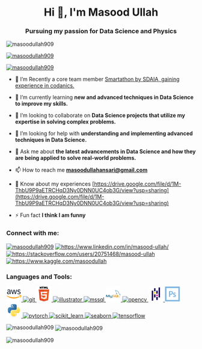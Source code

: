 <h1 align="center">Hi 👋, I'm Masood Ullah</h1>
<h3 align="center">Pursuing my passion for Data Science and Physics</h3>

<p align="left"> <img src="https://komarev.com/ghpvc/?username=masoodullah909&label=Profile%20views&color=0e75b6&style=flat" alt="masoodullah909" /> </p>

<p align="left"> <a href="https://github.com/ryo-ma/github-profile-trophy"><img src="https://github-profile-trophy.vercel.app/?username=masoodullah909" alt="masoodullah909" /></a> </p>

<p align="left"> <a href="https://twitter.com/masoodullah909" target="blank"><img src="https://img.shields.io/twitter/follow/masoodullah909?logo=twitter&style=for-the-badge" alt="masoodullah909" /></a> </p>

- 🔭 I’m Recently a core team member [Smartathon by SDAIA, gaining experience in codanics.](https://smartathon.hackerearth.com/challenges/hackathon/smartathon-2/dashboard/4ec5422/team/)

- 🌱 I’m currently learning **new and advanced techniques in Data Science to improve my skills.**

- 👯 I’m looking to collaborate on **Data Science projects that utilize my expertise in solving complex problems.**

- 🤝 I’m looking for help with **understanding and implementing advanced techniques in Data Science.**

- 💬 Ask me about **the latest advancements in Data Science and how they are being applied to solve real-world problems.**

- 📫 How to reach me **masoodullahansari@gmail.com**

- 📄 Know about my experiences [https://drive.google.com/file/d/1M-ThbU9P9aETRCHqD3Ny0DNN0UC4ob3G/view?usp=sharing](https://drive.google.com/file/d/1M-ThbU9P9aETRCHqD3Ny0DNN0UC4ob3G/view?usp=sharing)

- ⚡ Fun fact **I think I am funny**

<h3 align="left">Connect with me:</h3>
<p align="left">
<a href="https://twitter.com/masoodullah909" target="blank"><img align="center" src="https://raw.githubusercontent.com/rahuldkjain/github-profile-readme-generator/master/src/images/icons/Social/twitter.svg" alt="masoodullah909" height="30" width="40" /></a>
<a href="https://linkedin.com/in/https://www.linkedin.com/in/masood-ullah/" target="blank"><img align="center" src="https://raw.githubusercontent.com/rahuldkjain/github-profile-readme-generator/master/src/images/icons/Social/linked-in-alt.svg" alt="https://www.linkedin.com/in/masood-ullah/" height="30" width="40" /></a>
<a href="https://stackoverflow.com/users/https://stackoverflow.com/users/20751468/masood-ullah" target="blank"><img align="center" src="https://raw.githubusercontent.com/rahuldkjain/github-profile-readme-generator/master/src/images/icons/Social/stack-overflow.svg" alt="https://stackoverflow.com/users/20751468/masood-ullah" height="30" width="40" /></a>
<a href="https://kaggle.com/https://www.kaggle.com/masoodullah" target="blank"><img align="center" src="https://raw.githubusercontent.com/rahuldkjain/github-profile-readme-generator/master/src/images/icons/Social/kaggle.svg" alt="https://www.kaggle.com/masoodullah" height="30" width="40" /></a>
</p>

<h3 align="left">Languages and Tools:</h3>
<p align="left"> <a href="https://aws.amazon.com" target="_blank" rel="noreferrer"> <img src="https://raw.githubusercontent.com/devicons/devicon/master/icons/amazonwebservices/amazonwebservices-original-wordmark.svg" alt="aws" width="40" height="40"/> </a> <a href="https://git-scm.com/" target="_blank" rel="noreferrer"> <img src="https://www.vectorlogo.zone/logos/git-scm/git-scm-icon.svg" alt="git" width="40" height="40"/> </a> <a href="https://www.w3.org/html/" target="_blank" rel="noreferrer"> <img src="https://raw.githubusercontent.com/devicons/devicon/master/icons/html5/html5-original-wordmark.svg" alt="html5" width="40" height="40"/> </a> <a href="https://www.adobe.com/in/products/illustrator.html" target="_blank" rel="noreferrer"> <img src="https://www.vectorlogo.zone/logos/adobe_illustrator/adobe_illustrator-icon.svg" alt="illustrator" width="40" height="40"/> </a> <a href="https://www.microsoft.com/en-us/sql-server" target="_blank" rel="noreferrer"> <img src="https://www.svgrepo.com/show/303229/microsoft-sql-server-logo.svg" alt="mssql" width="40" height="40"/> </a> <a href="https://www.mysql.com/" target="_blank" rel="noreferrer"> <img src="https://raw.githubusercontent.com/devicons/devicon/master/icons/mysql/mysql-original-wordmark.svg" alt="mysql" width="40" height="40"/> </a> <a href="https://opencv.org/" target="_blank" rel="noreferrer"> <img src="https://www.vectorlogo.zone/logos/opencv/opencv-icon.svg" alt="opencv" width="40" height="40"/> </a> <a href="https://pandas.pydata.org/" target="_blank" rel="noreferrer"> <img src="https://raw.githubusercontent.com/devicons/devicon/2ae2a900d2f041da66e950e4d48052658d850630/icons/pandas/pandas-original.svg" alt="pandas" width="40" height="40"/> </a> <a href="https://www.photoshop.com/en" target="_blank" rel="noreferrer"> <img src="https://raw.githubusercontent.com/devicons/devicon/master/icons/photoshop/photoshop-line.svg" alt="photoshop" width="40" height="40"/> </a> <a href="https://www.python.org" target="_blank" rel="noreferrer"> <img src="https://raw.githubusercontent.com/devicons/devicon/master/icons/python/python-original.svg" alt="python" width="40" height="40"/> </a> <a href="https://pytorch.org/" target="_blank" rel="noreferrer"> <img src="https://www.vectorlogo.zone/logos/pytorch/pytorch-icon.svg" alt="pytorch" width="40" height="40"/> </a> <a href="https://scikit-learn.org/" target="_blank" rel="noreferrer"> <img src="https://upload.wikimedia.org/wikipedia/commons/0/05/Scikit_learn_logo_small.svg" alt="scikit_learn" width="40" height="40"/> </a> <a href="https://seaborn.pydata.org/" target="_blank" rel="noreferrer"> <img src="https://seaborn.pydata.org/_images/logo-mark-lightbg.svg" alt="seaborn" width="40" height="40"/> </a> <a href="https://www.tensorflow.org" target="_blank" rel="noreferrer"> <img src="https://www.vectorlogo.zone/logos/tensorflow/tensorflow-icon.svg" alt="tensorflow" width="40" height="40"/> </a> </p>

<p><img align="left" src="https://github-readme-stats.vercel.app/api/top-langs?username=masoodullah909&show_icons=true&locale=en&layout=compact" alt="masoodullah909" /></p>

<p>&nbsp;<img align="center" src="https://github-readme-stats.vercel.app/api?username=masoodullah909&show_icons=true&locale=en" alt="masoodullah909" /></p>

<p><img align="center" src="https://github-readme-streak-stats.herokuapp.com/?user=masoodullah909&" alt="masoodullah909" /></p>
